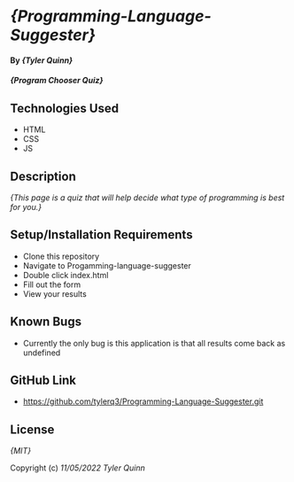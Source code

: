 # _{Programming-Language-Suggester}_

#### By _**{Tyler Quinn}**_

#### _{Program Chooser Quiz}_

## Technologies Used

* HTML
* CSS
* JS

## Description

_{This page is a quiz that will help decide what type of programming is best for you.}_

## Setup/Installation Requirements

* Clone this repository
* Navigate to Progamming-language-suggester
* Double click index.html 
* Fill out the form
* View your results



## Known Bugs

* Currently the only bug is this application is that all results come back as undefined

## GitHub Link

* https://github.com/tylerq3/Programming-Language-Suggester.git

## License

_{MIT}_

Copyright (c) _11/05/2022_ _Tyler Quinn_